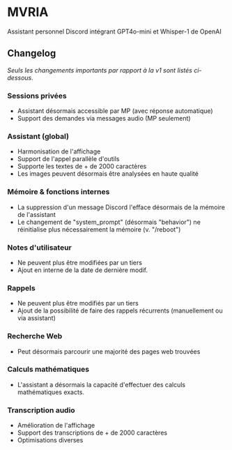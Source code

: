 # MVRIA
Assistant personnel Discord intégrant GPT4o-mini et Whisper-1 de OpenAI

## Changelog
*Seuls les changements importants par rapport à la v1 sont listés ci-dessous.*

### Sessions privées
- Assistant désormais accessible par MP (avec réponse automatique)
- Support des demandes via messages audio (MP seulement)

### Assistant (global)
- Harmonisation de l'affichage
- Support de l'appel parallèle d'outils
- Supporte les textes de + de 2000 caractères
- Les images peuvent désormais être analysées en haute qualité

### Mémoire & fonctions internes
- La suppression d'un message Discord l'efface désormais de la mémoire de l'assistant
- Le changement de "system_prompt" (désormais "behavior") ne réinitialise plus nécessairement la mémoire (v. "/reboot")

### Notes d'utilisateur
- Ne peuvent plus être modifiées par un tiers
- Ajout en interne de la date de dernière modif.

### Rappels
- Ne peuvent plus être modifiés par un tiers
- Ajout de la possibilité de faire des rappels récurrents (manuellement ou via assistant)

### Recherche Web
- Peut désormais parcourir une majorité des pages web trouvées

### Calculs mathématiques
- L'assistant a désormais la capacité d'effectuer des calculs mathématiques exacts.

### Transcription audio
- Amélioration de l'affichage
- Support des transcriptions de + de 2000 caractères
- Optimisations diverses

